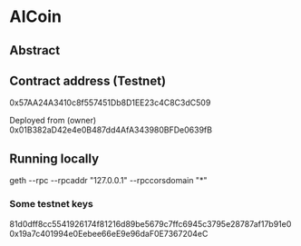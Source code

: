 # AICoin

## Abstract

## Contract address (Testnet)
0x57AA24A3410c8f557451Db8D1EE23c4C8C3dC509

Deployed from (owner)
0x01B382aD42e4e0B487dd4AfA343980BFDe0639fB

## Running locally
geth --rpc --rpcaddr "127.0.0.1" --rpccorsdomain "*"

### Some testnet keys
81d0dff8cc5541926174f81216d89be5679c7ffc6945c3795e28787af17b91e0
0x19a7c401994e0Eebee66eE9e96daF0E7367204eC